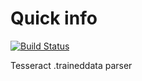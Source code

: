 # Quick info #

[![Build Status](https://travis-ci.org/mazoea/te-pytraineddata.svg?branch=master)](https://travis-ci.org/mazoea/te-pytraineddata)

Tesseract .traineddata parser